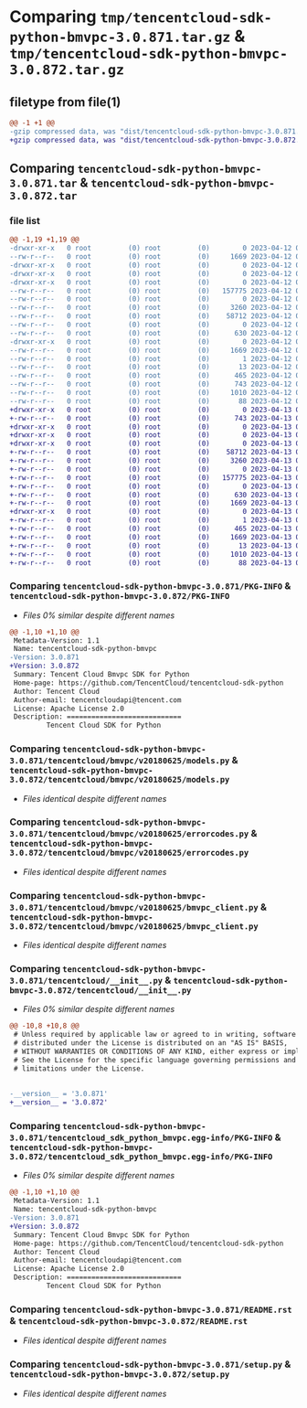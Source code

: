 # Comparing `tmp/tencentcloud-sdk-python-bmvpc-3.0.871.tar.gz` & `tmp/tencentcloud-sdk-python-bmvpc-3.0.872.tar.gz`

## filetype from file(1)

```diff
@@ -1 +1 @@
-gzip compressed data, was "dist/tencentcloud-sdk-python-bmvpc-3.0.871.tar", last modified: Wed Apr 12 00:17:11 2023, max compression
+gzip compressed data, was "dist/tencentcloud-sdk-python-bmvpc-3.0.872.tar", last modified: Thu Apr 13 00:22:05 2023, max compression
```

## Comparing `tencentcloud-sdk-python-bmvpc-3.0.871.tar` & `tencentcloud-sdk-python-bmvpc-3.0.872.tar`

### file list

```diff
@@ -1,19 +1,19 @@
-drwxr-xr-x   0 root         (0) root         (0)        0 2023-04-12 00:17:11.000000 tencentcloud-sdk-python-bmvpc-3.0.871/
--rw-r--r--   0 root         (0) root         (0)     1669 2023-04-12 00:17:11.000000 tencentcloud-sdk-python-bmvpc-3.0.871/PKG-INFO
-drwxr-xr-x   0 root         (0) root         (0)        0 2023-04-12 00:17:11.000000 tencentcloud-sdk-python-bmvpc-3.0.871/tencentcloud/
-drwxr-xr-x   0 root         (0) root         (0)        0 2023-04-12 00:17:11.000000 tencentcloud-sdk-python-bmvpc-3.0.871/tencentcloud/bmvpc/
-drwxr-xr-x   0 root         (0) root         (0)        0 2023-04-12 00:17:11.000000 tencentcloud-sdk-python-bmvpc-3.0.871/tencentcloud/bmvpc/v20180625/
--rw-r--r--   0 root         (0) root         (0)   157775 2023-04-12 00:17:11.000000 tencentcloud-sdk-python-bmvpc-3.0.871/tencentcloud/bmvpc/v20180625/models.py
--rw-r--r--   0 root         (0) root         (0)        0 2023-04-12 00:17:11.000000 tencentcloud-sdk-python-bmvpc-3.0.871/tencentcloud/bmvpc/v20180625/__init__.py
--rw-r--r--   0 root         (0) root         (0)     3260 2023-04-12 00:17:11.000000 tencentcloud-sdk-python-bmvpc-3.0.871/tencentcloud/bmvpc/v20180625/errorcodes.py
--rw-r--r--   0 root         (0) root         (0)    58712 2023-04-12 00:17:11.000000 tencentcloud-sdk-python-bmvpc-3.0.871/tencentcloud/bmvpc/v20180625/bmvpc_client.py
--rw-r--r--   0 root         (0) root         (0)        0 2023-04-12 00:17:11.000000 tencentcloud-sdk-python-bmvpc-3.0.871/tencentcloud/bmvpc/__init__.py
--rw-r--r--   0 root         (0) root         (0)      630 2023-04-12 00:17:11.000000 tencentcloud-sdk-python-bmvpc-3.0.871/tencentcloud/__init__.py
-drwxr-xr-x   0 root         (0) root         (0)        0 2023-04-12 00:17:11.000000 tencentcloud-sdk-python-bmvpc-3.0.871/tencentcloud_sdk_python_bmvpc.egg-info/
--rw-r--r--   0 root         (0) root         (0)     1669 2023-04-12 00:17:11.000000 tencentcloud-sdk-python-bmvpc-3.0.871/tencentcloud_sdk_python_bmvpc.egg-info/PKG-INFO
--rw-r--r--   0 root         (0) root         (0)        1 2023-04-12 00:17:11.000000 tencentcloud-sdk-python-bmvpc-3.0.871/tencentcloud_sdk_python_bmvpc.egg-info/dependency_links.txt
--rw-r--r--   0 root         (0) root         (0)       13 2023-04-12 00:17:11.000000 tencentcloud-sdk-python-bmvpc-3.0.871/tencentcloud_sdk_python_bmvpc.egg-info/top_level.txt
--rw-r--r--   0 root         (0) root         (0)      465 2023-04-12 00:17:11.000000 tencentcloud-sdk-python-bmvpc-3.0.871/tencentcloud_sdk_python_bmvpc.egg-info/SOURCES.txt
--rw-r--r--   0 root         (0) root         (0)      743 2023-04-12 00:17:11.000000 tencentcloud-sdk-python-bmvpc-3.0.871/README.rst
--rw-r--r--   0 root         (0) root         (0)     1010 2023-04-12 00:17:11.000000 tencentcloud-sdk-python-bmvpc-3.0.871/setup.py
--rw-r--r--   0 root         (0) root         (0)       88 2023-04-12 00:17:11.000000 tencentcloud-sdk-python-bmvpc-3.0.871/setup.cfg
+drwxr-xr-x   0 root         (0) root         (0)        0 2023-04-13 00:22:05.000000 tencentcloud-sdk-python-bmvpc-3.0.872/
+-rw-r--r--   0 root         (0) root         (0)      743 2023-04-13 00:22:05.000000 tencentcloud-sdk-python-bmvpc-3.0.872/README.rst
+drwxr-xr-x   0 root         (0) root         (0)        0 2023-04-13 00:22:05.000000 tencentcloud-sdk-python-bmvpc-3.0.872/tencentcloud/
+drwxr-xr-x   0 root         (0) root         (0)        0 2023-04-13 00:22:05.000000 tencentcloud-sdk-python-bmvpc-3.0.872/tencentcloud/bmvpc/
+drwxr-xr-x   0 root         (0) root         (0)        0 2023-04-13 00:22:05.000000 tencentcloud-sdk-python-bmvpc-3.0.872/tencentcloud/bmvpc/v20180625/
+-rw-r--r--   0 root         (0) root         (0)    58712 2023-04-13 00:22:05.000000 tencentcloud-sdk-python-bmvpc-3.0.872/tencentcloud/bmvpc/v20180625/bmvpc_client.py
+-rw-r--r--   0 root         (0) root         (0)     3260 2023-04-13 00:22:05.000000 tencentcloud-sdk-python-bmvpc-3.0.872/tencentcloud/bmvpc/v20180625/errorcodes.py
+-rw-r--r--   0 root         (0) root         (0)        0 2023-04-13 00:22:05.000000 tencentcloud-sdk-python-bmvpc-3.0.872/tencentcloud/bmvpc/v20180625/__init__.py
+-rw-r--r--   0 root         (0) root         (0)   157775 2023-04-13 00:22:05.000000 tencentcloud-sdk-python-bmvpc-3.0.872/tencentcloud/bmvpc/v20180625/models.py
+-rw-r--r--   0 root         (0) root         (0)        0 2023-04-13 00:22:05.000000 tencentcloud-sdk-python-bmvpc-3.0.872/tencentcloud/bmvpc/__init__.py
+-rw-r--r--   0 root         (0) root         (0)      630 2023-04-13 00:22:05.000000 tencentcloud-sdk-python-bmvpc-3.0.872/tencentcloud/__init__.py
+-rw-r--r--   0 root         (0) root         (0)     1669 2023-04-13 00:22:05.000000 tencentcloud-sdk-python-bmvpc-3.0.872/PKG-INFO
+drwxr-xr-x   0 root         (0) root         (0)        0 2023-04-13 00:22:05.000000 tencentcloud-sdk-python-bmvpc-3.0.872/tencentcloud_sdk_python_bmvpc.egg-info/
+-rw-r--r--   0 root         (0) root         (0)        1 2023-04-13 00:22:05.000000 tencentcloud-sdk-python-bmvpc-3.0.872/tencentcloud_sdk_python_bmvpc.egg-info/dependency_links.txt
+-rw-r--r--   0 root         (0) root         (0)      465 2023-04-13 00:22:05.000000 tencentcloud-sdk-python-bmvpc-3.0.872/tencentcloud_sdk_python_bmvpc.egg-info/SOURCES.txt
+-rw-r--r--   0 root         (0) root         (0)     1669 2023-04-13 00:22:05.000000 tencentcloud-sdk-python-bmvpc-3.0.872/tencentcloud_sdk_python_bmvpc.egg-info/PKG-INFO
+-rw-r--r--   0 root         (0) root         (0)       13 2023-04-13 00:22:05.000000 tencentcloud-sdk-python-bmvpc-3.0.872/tencentcloud_sdk_python_bmvpc.egg-info/top_level.txt
+-rw-r--r--   0 root         (0) root         (0)     1010 2023-04-13 00:22:05.000000 tencentcloud-sdk-python-bmvpc-3.0.872/setup.py
+-rw-r--r--   0 root         (0) root         (0)       88 2023-04-13 00:22:05.000000 tencentcloud-sdk-python-bmvpc-3.0.872/setup.cfg
```

### Comparing `tencentcloud-sdk-python-bmvpc-3.0.871/PKG-INFO` & `tencentcloud-sdk-python-bmvpc-3.0.872/PKG-INFO`

 * *Files 0% similar despite different names*

```diff
@@ -1,10 +1,10 @@
 Metadata-Version: 1.1
 Name: tencentcloud-sdk-python-bmvpc
-Version: 3.0.871
+Version: 3.0.872
 Summary: Tencent Cloud Bmvpc SDK for Python
 Home-page: https://github.com/TencentCloud/tencentcloud-sdk-python
 Author: Tencent Cloud
 Author-email: tencentcloudapi@tencent.com
 License: Apache License 2.0
 Description: ============================
         Tencent Cloud SDK for Python
```

### Comparing `tencentcloud-sdk-python-bmvpc-3.0.871/tencentcloud/bmvpc/v20180625/models.py` & `tencentcloud-sdk-python-bmvpc-3.0.872/tencentcloud/bmvpc/v20180625/models.py`

 * *Files identical despite different names*

### Comparing `tencentcloud-sdk-python-bmvpc-3.0.871/tencentcloud/bmvpc/v20180625/errorcodes.py` & `tencentcloud-sdk-python-bmvpc-3.0.872/tencentcloud/bmvpc/v20180625/errorcodes.py`

 * *Files identical despite different names*

### Comparing `tencentcloud-sdk-python-bmvpc-3.0.871/tencentcloud/bmvpc/v20180625/bmvpc_client.py` & `tencentcloud-sdk-python-bmvpc-3.0.872/tencentcloud/bmvpc/v20180625/bmvpc_client.py`

 * *Files identical despite different names*

### Comparing `tencentcloud-sdk-python-bmvpc-3.0.871/tencentcloud/__init__.py` & `tencentcloud-sdk-python-bmvpc-3.0.872/tencentcloud/__init__.py`

 * *Files 0% similar despite different names*

```diff
@@ -10,8 +10,8 @@
 # Unless required by applicable law or agreed to in writing, software
 # distributed under the License is distributed on an "AS IS" BASIS,
 # WITHOUT WARRANTIES OR CONDITIONS OF ANY KIND, either express or implied.
 # See the License for the specific language governing permissions and
 # limitations under the License.
 
 
-__version__ = '3.0.871'
+__version__ = '3.0.872'
```

### Comparing `tencentcloud-sdk-python-bmvpc-3.0.871/tencentcloud_sdk_python_bmvpc.egg-info/PKG-INFO` & `tencentcloud-sdk-python-bmvpc-3.0.872/tencentcloud_sdk_python_bmvpc.egg-info/PKG-INFO`

 * *Files 0% similar despite different names*

```diff
@@ -1,10 +1,10 @@
 Metadata-Version: 1.1
 Name: tencentcloud-sdk-python-bmvpc
-Version: 3.0.871
+Version: 3.0.872
 Summary: Tencent Cloud Bmvpc SDK for Python
 Home-page: https://github.com/TencentCloud/tencentcloud-sdk-python
 Author: Tencent Cloud
 Author-email: tencentcloudapi@tencent.com
 License: Apache License 2.0
 Description: ============================
         Tencent Cloud SDK for Python
```

### Comparing `tencentcloud-sdk-python-bmvpc-3.0.871/README.rst` & `tencentcloud-sdk-python-bmvpc-3.0.872/README.rst`

 * *Files identical despite different names*

### Comparing `tencentcloud-sdk-python-bmvpc-3.0.871/setup.py` & `tencentcloud-sdk-python-bmvpc-3.0.872/setup.py`

 * *Files identical despite different names*

